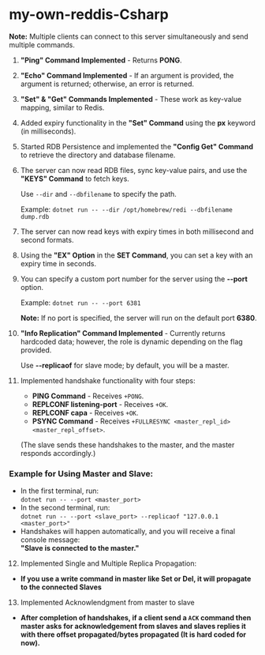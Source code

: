 # my-own-reddis-Csharp

**Note:** Multiple clients can connect to this server simultaneously and send multiple commands.

1. **"Ping" Command Implemented** - Returns **PONG**.
2. **"Echo" Command Implemented** - If an argument is provided, the argument is returned; otherwise, an error is returned.
3. **"Set" & "Get" Commands Implemented** - These work as key-value mapping, similar to Redis.
4. Added expiry functionality in the **"Set" Command** using the **px** keyword (in milliseconds).
5. Started RDB Persistence and implemented the **"Config Get" Command** to retrieve the directory and database filename.
6. The server can now read RDB files, sync key-value pairs, and use the **"KEYS" Command** to fetch keys.

   Use `--dir` and `--dbfilename` to specify the path.

   Example: `dotnet run -- --dir /opt/homebrew/redi --dbfilename dump.rdb`

7. The server can now read keys with expiry times in both millisecond and second formats.
8. Using the **"EX" Option** in the **SET Command**, you can set a key with an expiry time in seconds.
9. You can specify a custom port number for the server using the **--port** option.

   Example: `dotnet run -- --port 6381`

   **Note:** If no port is specified, the server will run on the default port **6380**.

10. **"Info Replication" Command Implemented** - Currently returns hardcoded data; however, the role is dynamic depending on the flag provided.

    Use **--replicaof** for slave mode; by default, you will be a master.

11. Implemented handshake functionality with four steps:

    - **PING Command** - Receives `+PONG`.
    - **REPLCONF listening-port** - Receives `+OK`.
    - **REPLCONF capa** - Receives `+OK`.
    - **PSYNC Command** - Receives `+FULLRESYNC <master_repl_id> <master_repl_offset>`.

    (The slave sends these handshakes to the master, and the master responds accordingly.)

### Example for Using Master and Slave:

- In the first terminal, run:  
  `dotnet run -- --port <master_port>`
- In the second terminal, run:  
  `dotnet run -- --port <slave_port> --replicaof "127.0.0.1 <master_port>"`
- Handshakes will happen automatically, and you will receive a final console message:  
  **"Slave is connected to the master."**

12. Implemented Single and Multiple Replica Propagation:

- **If you use a write command in master like Set or Del, it will propagate to the connected Slaves**

13. Implemented Acknowlendgment from master to slave

- **After completion of handshakes, if a client send a `ACK` command then master asks for acknowledgement from slaves and slaves replies it with there offset propagated/bytes propagated (It is hard coded for now).**
